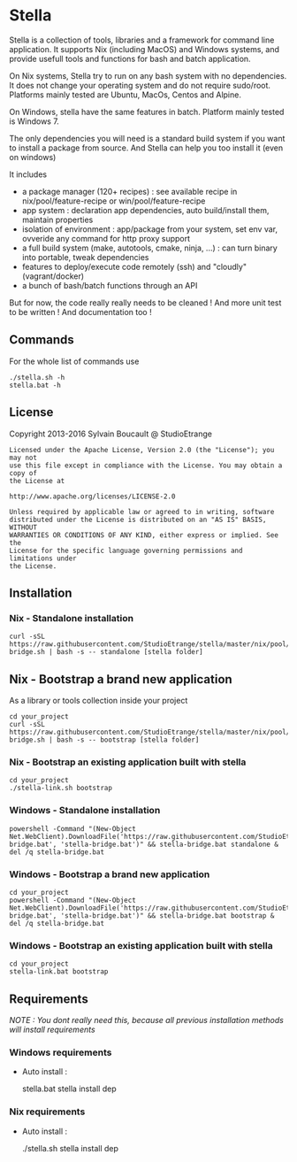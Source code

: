 # Stella

Stella is a collection of tools, libraries and a framework for command line application.
It supports Nix (including MacOS) and Windows systems, and provide usefull tools and functions for bash and batch application.

On Nix systems, Stella try to run on any bash system with no dependencies. It does not change your operating system and do not require sudo/root. Platforms mainly tested are Ubuntu, MacOs, Centos and  Alpine.

On Windows, stella have the same features in batch. Platform mainly tested is Windows 7.

The only dependencies you will need is a standard build system if you want to install a package from source. And Stella can help you too install it (even on windows)

It includes
* a package manager (120+ recipes) : see available recipe in nix/pool/feature-recipe or win/pool/feature-recipe
* app system : declaration app dependencies, auto build/install them, maintain properties
* isolation of environment : app/package from your system, set env var, ovveride any command for http proxy support
* a full build system (make, autotools, cmake, ninja, ...) : can turn binary into portable, tweak dependencies
* features to deploy/execute code remotely (ssh) and "cloudly" (vagrant/docker)
* a bunch of bash/batch functions through an API

But for now, the code really really needs to be cleaned ! And more unit test to be written ! And documentation too !

## Commands

For the whole list of commands use

	./stella.sh -h
	stella.bat -h

## License

Copyright 2013-2016 Sylvain Boucault @ StudioEtrange

	Licensed under the Apache License, Version 2.0 (the "License"); you may not
	use this file except in compliance with the License. You may obtain a copy of
	the License at

	http://www.apache.org/licenses/LICENSE-2.0

	Unless required by applicable law or agreed to in writing, software
	distributed under the License is distributed on an "AS IS" BASIS, WITHOUT
	WARRANTIES OR CONDITIONS OF ANY KIND, either express or implied. See the
	License for the specific language governing permissions and limitations under
	the License.

## Installation

### Nix - Standalone installation

	curl -sSL https://raw.githubusercontent.com/StudioEtrange/stella/master/nix/pool/stella-bridge.sh | bash -s -- standalone [stella folder]

## Nix - Bootstrap a brand new application

As a library or tools collection inside your project

	cd your_project
	curl -sSL https://raw.githubusercontent.com/StudioEtrange/stella/master/nix/pool/stella-bridge.sh | bash -s -- bootstrap [stella folder]


### Nix - Bootstrap an existing application built with stella

	cd your_project
	./stella-link.sh bootstrap


### Windows - Standalone installation


	powershell -Command "(New-Object Net.WebClient).DownloadFile('https://raw.githubusercontent.com/StudioEtrange/stella/master/win/pool/stella-bridge.bat', 'stella-bridge.bat')" && stella-bridge.bat standalone & del /q stella-bridge.bat


### Windows - Bootstrap a brand new application

	cd your_project
	powershell -Command "(New-Object Net.WebClient).DownloadFile('https://raw.githubusercontent.com/StudioEtrange/stella/master/win/pool/stella-bridge.bat', 'stella-bridge.bat')" && stella-bridge.bat bootstrap & del /q stella-bridge.bat


### Windows - Bootstrap an existing application built with stella

	cd your_project
	stella-link.bat bootstrap


## Requirements

_NOTE : You dont really need this, because all previous installation methods will install requirements_

### Windows requirements

* Auto install :

	stella.bat stella install dep

### Nix requirements

* Auto install :

	./stella.sh stella install dep
